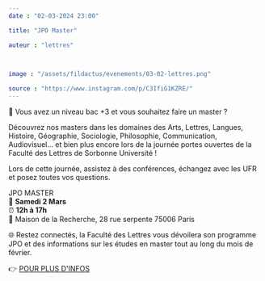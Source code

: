 ```yaml
---
date : "02-03-2024 23:00"

title: "JPO Master"

auteur : "lettres" 

 

image : "/assets/fildactus/evenements/03-02-lettres.png"

source : "https://www.instagram.com/p/C3IfiG1KZRE/"
---
```


📜 Vous avez un niveau bac +3 et vous souhaitez faire un master ?

Découvrez nos masters dans les domaines des Arts, Lettres, Langues, Histoire, Géographie, Sociologie, Philosophie, Communication, Audiovisuel… et bien plus encore lors de la journée portes ouvertes de la Faculté des Lettres de Sorbonne Université !

Lors de cette journée, assistez à des conférences, échangez avec les UFR et posez toutes vos questions.

JPO MASTER  
📆 __Samedi 2 Mars__  
⏰ __12h à 17h__  
📌 Maison de la Recherche, 28 rue serpente 75006 Paris

🌐 Restez connectés, la Faculté des Lettres vous dévoilera son programme JPO et des informations sur les études en master tout au long du mois de février.

👉 [POUR PLUS D'INFOS](https://lettres.sorbonne-universite.fr/evenements/journee-portes-ouvertes-masters-2024-programme)